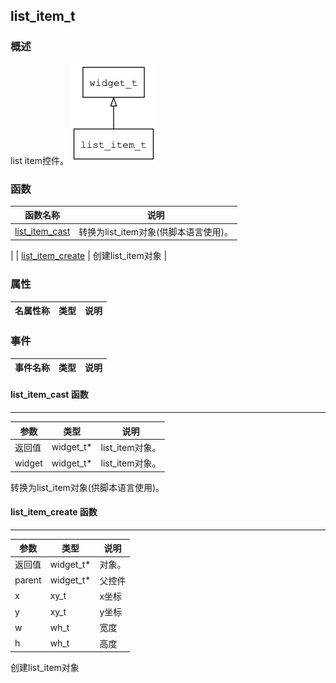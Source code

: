 ## list\_item\_t
### 概述
 list item控件。
![image](images/list_item_t_0.png)

### 函数
<p id="list_item_t_methods">

| 函数名称 | 说明 | 
| -------- | ------------ | 
| <a href="#list_item_t_list_item_cast">list\_item\_cast</a> |  转换为list_item对象(供脚本语言使用)。
 |
| <a href="#list_item_t_list_item_create">list\_item\_create</a> |  创建list_item对象
 |
### 属性
<p id="list_item_t_properties">

| 名属性称 | 类型 | 说明 | 
| -------- | ----- | ------------ | 
### 事件
<p id="list_item_t_events">

| 事件名称 | 类型  | 说明 | 
| -------- | ----- | ------- | 
#### list\_item\_cast 函数
-----------------------

| 参数 | 类型 | 说明 |
| -------- | ----- | --------- |
| 返回值 | widget\_t* | list\_item对象。 |
| widget | widget\_t* | list\_item对象。 |
<p id="list_item_t_list_item_cast"> 转换为list_item对象(供脚本语言使用)。



#### list\_item\_create 函数
-----------------------

| 参数 | 类型 | 说明 |
| -------- | ----- | --------- |
| 返回值 | widget\_t* | 对象。 |
| parent | widget\_t* | 父控件 |
| x | xy\_t | x坐标 |
| y | xy\_t | y坐标 |
| w | wh\_t | 宽度 |
| h | wh\_t | 高度 |
<p id="list_item_t_list_item_create"> 创建list_item对象



